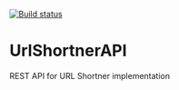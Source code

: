 [![Build status](https://dev.azure.com/MOHME/UrlShortner/_apis/build/status/UrlShortner-ASP.NET%20Core-CI)](https://dev.azure.com/MOHME/UrlShortner/_build/latest?definitionId=1)
# UrlShortnerAPI
REST API for URL Shortner implementation
